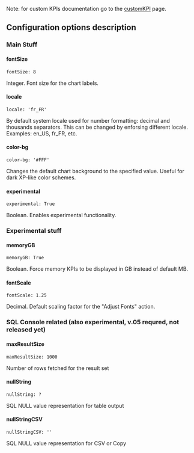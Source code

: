 Note: for custom KPIs documentation go to the [customKPI](customKPI) page.

## Configuration options description

### Main Stuff

#### fontSize
`fontSize: 8`

Integer. Font size for the chart labels.

#### locale
`locale: 'fr_FR'`

By default system locale used for number formatting: decimal and thousands separators. This can be changed by enforsing different locale. Examples: en_US, fr_FR, etc.

#### color-bg
`color-bg: '#FFF'`

Changes the default chart background to the specified value. Useful for dark XP-like color schemes.

#### experimental
`experimental: True`

Boolean. Enables experimental functionality.

### Experimental stuff
#### memoryGB
`memoryGB: True`


Boolean. Force memory KPIs to be displayed in GB instead of default MB.

#### fontScale
`fontScale: 1.25`

Decimal. Default scaling factor for the "Adjust Fonts" action.

### SQL Console related (also experimental, v.05 requred, not released yet)
#### maxResultSize
`maxResultSize: 1000`

Number of rows fetched for the result set

#### nullString
`nullString: ?`

SQL NULL value representation for table output

#### nullStringCSV
`nullStringCSV: ''`

SQL NULL value representation for CSV or Copy
